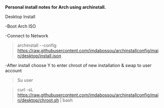 **Personal install notes for Arch using archinstall.**

Desktop Install

-Boot Arch ISO

-Connect to Network

> archinstall --config https://raw.githubusercontent.com/imdabossou/archinstallconfig/main/desktop/install.json

-After install choose Y to enter chroot of new installation & swap to user account
> Su user

> curl -sL https://raw.githubusercontent.com/imdabossou/archinstallconfig/main/desktop/chroot.sh | bash
